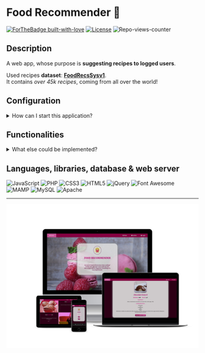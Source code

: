# Food Recommender 🍟
[![ForTheBadge built-with-love](http://ForTheBadge.com/images/badges/built-with-love.svg)](https://gitHub.com/Amatofrancesco99/)
[![License](https://img.shields.io/github/license/Ileriayo/markdown-badges?style=for-the-badge)](./blob/main/LICENSE)
![Repo-views-counter](https://komarev.com/ghpvc/?username=food-recommender&label=VIEWS&color=blueviolet&style=flat-square)

## Description
A web app, whose purpose is **suggesting recipes to logged users**.

Used recipes **dataset**: [**FoodRecsSysv1**](https://www.kaggle.com/elisaxxygao/foodrecsysv1?select=raw-data_recipe.csv).
<br>
It contains *over 45k recipes*, coming from all over the world!

## Configuration
<details id="configuration">
  <summary> How can I start this application?</summary><br>
  
 1. Open Mamp and start the server.
    1. Not yet downloaded? Go at this [link](https://www.mamp.info/en/downloads/).
 1. Open phpMyAdmin clicking on `WebStart`>`Tools` and create a new db named `food_recommender`.
 1. Fork this project moving in the `document root folder` shown once Mamp app is opened.
 1. Change the [`config.php`](https://github.com/Amatofrancesco99/food-recommender/blob/main/scripts/php/config.php) file, inserting your **MySQL db istance** coordinates.
    1. If you didn't change the info, the `config.php` file does not need to be modified.
 1. Download the [`.sql.zip file`](https://drive.google.com/file/d/1vSHhYI_drTdydcyKCq485CCr_xLOCdn8/view?usp=sharing)(containing *users, recipes & reviews tables*) and import it in `food_recommender` db.
    1. Problems with the import procedure, since the imported file is too big?<br>
       Search the `php.ini` file and change this properties:
       ```
       post_max_size = 2048M 
       upload_max_filesize = 2048M 
       max_execution_time = 5000 
       max_input_time = 5000 
       memory_limit = 4096M 
       ```
 1. Insert this link in your browser: `http://localhost:8888/food-recommender/templates/index.php`.
 1. Now the real fun begins...
    1. You can make changes on the project and add new functionalities.
</details>

## Functionalities
<details id="functionalities">
  <summary> What else could be implemented?</summary><br>
  
The application now returns a *random recipe* taken from the database.<br>
Obviously this is the easiest implementation, but you're free to fork this project and add new functionalities.<br>
Some examples:
- Suggesting a recipe basing on:
  - its nutrients
  - its ingredients
  - ratings given by other users
  - ...
- Handle the possibility to add a personal rating on a recipe, by a logged user.

**Any help will really be appreciated.**
</details>

## Languages, libraries, database & web server
![JavaScript](https://a11ybadges.com/badge?logo=javascript)
![PHP](https://a11ybadges.com/badge?logo=php)
![CSS3](https://a11ybadges.com/badge?logo=css3)
![HTML5](https://a11ybadges.com/badge?logo=html5)
![jQuery](https://a11ybadges.com/badge?logo=jquery)
![Font Awesome](https://a11ybadges.com/badge?logo=fontawesome)
![MAMP](https://a11ybadges.com/badge?logo=mamp)
![MySQL](https://a11ybadges.com/badge?logo=mysql)
![Apache](https://a11ybadges.com/badge?logo=apache)

***
![alt image](https://github.com/Amatofrancesco99/food-recommender/blob/main/images/other/mockup.jpg)
